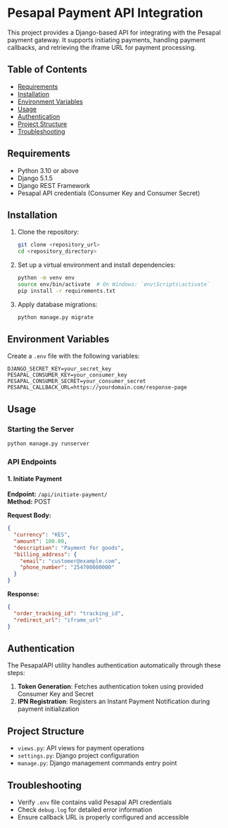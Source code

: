 

# Pesapal Payment API Integration

This project provides a Django-based API for integrating with the Pesapal payment gateway. It supports initiating payments, handling payment callbacks, and retrieving the iframe URL for payment processing.

## Table of Contents

- [Requirements](#requirements)
- [Installation](#installation)
- [Environment Variables](#environment-variables)
- [Usage](#usage)
- [Authentication](#authentication)
- [Project Structure](#project-structure)
- [Troubleshooting](#troubleshooting)

## Requirements

* Python 3.10 or above
* Django 5.1.5
* Django REST Framework
* Pesapal API credentials (Consumer Key and Consumer Secret)

## Installation

1. Clone the repository:
   ```bash
   git clone <repository_url>
   cd <repository_directory>
   ```

2. Set up a virtual environment and install dependencies:
   ```bash
   python -m venv env
   source env/bin/activate  # On Windows: `env\Scripts\activate`
   pip install -r requirements.txt
   ```

3. Apply database migrations:
   ```bash
   python manage.py migrate
   ```

## Environment Variables

Create a `.env` file with the following variables:

```plaintext
DJANGO_SECRET_KEY=your_secret_key
PESAPAL_CONSUMER_KEY=your_consumer_key
PESAPAL_CONSUMER_SECRET=your_consumer_secret
PESAPAL_CALLBACK_URL=https://yourdomain.com/response-page
```

## Usage

### Starting the Server

```bash
python manage.py runserver
```

### API Endpoints

#### 1. Initiate Payment

**Endpoint:** `/api/initiate-payment/`  
**Method:** POST

**Request Body:**
```json
{
  "currency": "KES",
  "amount": 100.00,
  "description": "Payment for goods",
  "billing_address": {
    "email": "customer@example.com",
    "phone_number": "254700000000"
  }
}
```

**Response:**
```json
{
  "order_tracking_id": "tracking_id",
  "redirect_url": "iframe_url"
}
```

## Authentication

The PesapalAPI utility handles authentication automatically through these steps:

1. **Token Generation**: Fetches authentication token using provided Consumer Key and Secret
2. **IPN Registration**: Registers an Instant Payment Notification during payment initialization

## Project Structure

* `views.py`: API views for payment operations
* `settings.py`: Django project configuration
* `manage.py`: Django management commands entry point

## Troubleshooting

* Verify `.env` file contains valid Pesapal API credentials
* Check `debug.log` for detailed error information
* Ensure callback URL is properly configured and accessible


